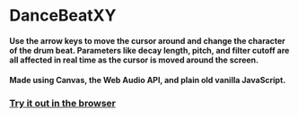 # DanceBeatXY

#### Use the arrow keys to move the cursor around and change the character of the drum beat. Parameters like decay length, pitch, and filter cutoff are all affected in real time as the cursor is moved around the screen.   

#### Made using Canvas, the Web Audio API, and plain old vanilla JavaScript.

### [Try it out in the browser](https://sethgory.com/dancebeatxy.html)
